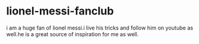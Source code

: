 # lionel-messi-fanclub
i am a huge fan of lionel messi.i live his tricks and follow him on youtube as well.he is a great source of inspiration for me as well.
